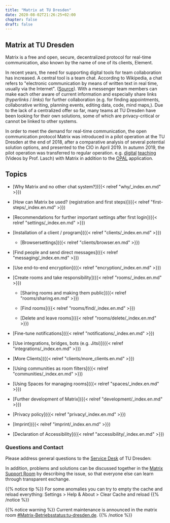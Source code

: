 ```yaml
---
title: "Matrix at TU Dresden"
date: 2020-08-02T21:26:25+02:00
chapter: false
draft: false
---
```

## Matrix at TU Dresden
Matrix is a free and open, secure, decentralized protocol for real-time communication, also known by the name of one of its clients, Element.

<object data="/images/matrix_interactive_en.svg" type="image/svg+xml" style="width: 1280px; max-width: 100%"></object>

In recent years, the need for supporting digital tools for team collaboration has increased. A central tool is a team chat. According to Wikipedia, a chat refers to "electronic communication by means of written text in real time, usually via the Internet". ([Source](https://en.wikipedia.org/wiki/Chat)). With a messenger team members can make each other aware of current information and especially share links (*hyperlinks* / *links*) for further collaboration (e.g. for finding appointments, collaborative writing, planning events, editing data, code, mind maps,). Due to the lack of a centralized offer so far, many teams at TU Dresden have been looking for their own solutions, some of which are privacy-critical or cannot be linked to other systems.

In order to meet the demand for real-time communication, the open communication protocol Matrix was introduced in a pilot operation at the TU Dresden at the end of 2018, after a comparative analysis of several potential solution options, and presented to the CIO in April 2019. In autumn 2019, the pilot operation was transferred to regular operation. e.g. [digital](https://invidio.xamh.de/AtkA-sE-9uU) [teaching](https://invidio.xamh.de/jEvKdFTKSxU) (Videos by Prof. Lasch) with Matrix in addition to the [OPAL](https://bildungsportal.sachsen.de/opal) application.

## Topics

* [Why Matrix and no other chat system?]({{< relref "why/_index.en.md" >}})

* [How can Matrix be used? (registration and first steps)]({{< relref "first-steps/_index.en.md" >}})

* [Recommendations for further important settings after first login]({{< relref "settings/_index.en.md" >}})

* [Installation of a client / program]({{< relref "clients/_index.en.md" >}})

    * [Browsersettings]({{< relref "clients/browser.en.md" >}})

* [Find people and send direct messages]({{< relref "messaging/_index.en.md" >}})

* [Use end-to-end encryption]({{< relref "encryption/_index.en.md" >}})

* [Create rooms and take responsibility]({{< relref "rooms/_index.en.md" >}})

    * [Sharing rooms and making them public]({{< relref "rooms/sharing.en.md" >}})

    * [Find rooms]({{< relref "rooms/find/_index.en.md" >}})

    * [Delete and leave rooms]({{< relref "rooms/delete/_index.en.md" >}})

* [Fine-tune notifications]({{< relref "notifications/_index.en.md" >}})

* [Use integrations, bridges, bots (e.g. Jitsi)]({{< relref "integrations/_index.en.md" >}})

* [More Clients]({{< relref "clients/more_clients.en.md" >}})

* [Using communities as room filters]({{< relref "communities/_index.en.md" >}})

* [Using Spaces for managing rooms]({{< relref "spaces/_index.en.md" >}})

* [Further development of Matrix]({{< relref "development/_index.en.md" >}})

* [Privacy policy]({{< relref "privacy/_index.en.md" >}})

* [Imprint]({{< relref "imprint/_index.en.md" >}})

* [Declaration of Accessibility]({{< relref "accessibility/_index.en.md" >}})

### Questions and Contact

Please address general questions to the [Service Desk](https://tu-dresden.de/zih/dienste/service-desk) of TU Dresden:

In addition, problems and solutions can be discussed together in the [Matrix Support Room](https://matrix.tu-dresden.de/#/room/#matrix-support:tu-dresden.de) by describing the issue, so that everyone else can learn through transparent exchange.

{{% notice tip %}}
For some anomalies you can try to empty the cache and reload everything: Settings > Help & About > Clear Cache and reload
{{% /notice %}}

{{% notice warning %}}
Current maintenance is announced in the matrix room [#Matrix-Betriebsstatus:tu-dresden.de](https://matrix.tu-dresden.de/#/room/#Matrix-Betriebsstatus:tu-dresden.de).
{{% /notice %}}
